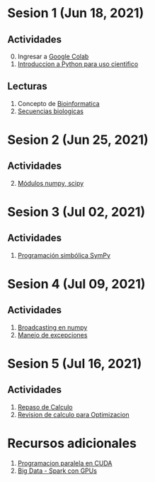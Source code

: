 # Sesion 1 (Jun 18, 2021)

## Actividades
0. Ingresar a [Google Colab](https://colab.research.google.com/)
1. [Introduccion a Python para uso cientifico](http://personal.cimat.mx:8181/~mrivera/cursos/python/python1/Python1.html)

## Lecturas
1. Concepto de [Bioinformatica](http://www.ehu.eus/biofisica/juanma/bioinf/apuntes.htm#1)
2. [Secuencias biologicas](http://www.ehu.eus/biofisica/juanma/bioinf/apuntes.htm#2)


# Sesion 2 (Jun 25, 2021)

## Actividades
2. [Módulos numpy, scipy](http://personal.cimat.mx:8181/~mrivera/cursos/python/python2/Python2.html)

# Sesion 3 (Jul 02, 2021)

## Actividades
1. [Programación simbólica SymPy](http://personal.cimat.mx:8181/~mrivera/cursos/python/symbolic/symbolic.html)

# Sesion 4 (Jul 09, 2021)

## Actividades
1. [Broadcasting en numpy](http://personal.cimat.mx:8181/~mrivera/cursos/python/broadcasting/broadcasting.html)
2. [Manejo de excepciones](http://personal.cimat.mx:8181/~mrivera/cursos/python/excepciones/excepciones.html)

# Sesion 5 (Jul 16, 2021)

## Actividades
1. [Repaso de Calculo](https://www.coursera.org/learn/calculo-diferencial)
2. [Revision de calculo para Optimizacion](http://personal.cimat.mx:8181/~mrivera/cursos/optimizacion/calculo_optimizacion/calculo_optimizacion.html)



# Recursos adicionales
1. [Programacion paralela en CUDA](https://github.com/adsoftsito/insilico/blob/main/books/cuda_by_example.pdf)
2. [Big Data - Spark con GPUs](https://github.com/adsoftsito/insilico/blob/main/books/nvidia_spark.pdf)

